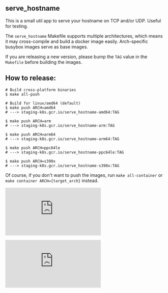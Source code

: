 ## serve_hostname

This is a small util app to serve your hostname on TCP and/or UDP.  Useful for testing.

The `serve_hostname` Makefile supports multiple architectures, which means it may cross-compile and build a docker image easily.
Arch-specific busybox images serve as base images.

If you are releasing a new version, please bump the `TAG` value in the `Makefile` before building the images.

## How to release:

```
# Build cross-platform binaries
$ make all-push

# Build for linux/amd64 (default)
$ make push ARCH=amd64
# ---> staging-k8s.gcr.io/serve_hostname-amd64:TAG

$ make push ARCH=arm
# ---> staging-k8s.gcr.io/serve_hostname-arm:TAG

$ make push ARCH=arm64
# ---> staging-k8s.gcr.io/serve_hostname-arm64:TAG

$ make push ARCH=ppc64le
# ---> staging-k8s.gcr.io/serve_hostname-ppc64le:TAG

$ make push ARCH=s390x
# ---> staging-k8s.gcr.io/serve_hostname-s390x:TAG
```

Of course, if you don't want to push the images, run `make all-container` or `make container ARCH={target_arch}` instead.


[![Analytics](https://kubernetes-site.appspot.com/UA-36037335-10/GitHub/contrib/for-demos/serve_hostname/README.md?pixel)]()


[![Analytics](https://kubernetes-site.appspot.com/UA-36037335-10/GitHub/test/images/serve_hostname/README.md?pixel)]()
